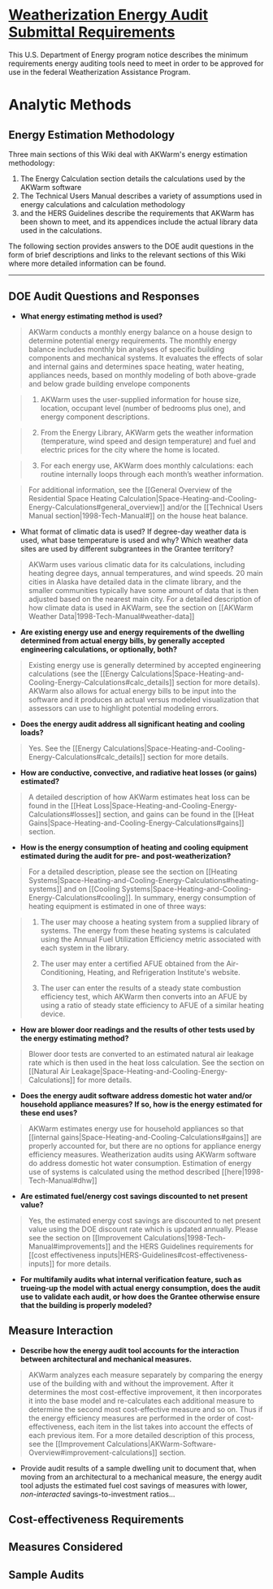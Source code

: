 # [Weatherization Energy Audit Submittal Requirements](/wiki/Images/Weatherization-Energy-Audit-Submittal-Requirements.pdf)

This U.S. Department of Energy program notice describes the minimum requirements energy auditing tools need to meet in order to be approved for use in the federal Weatherization Assistance Program.  

# Analytic Methods

## Energy Estimation Methodology

Three main sections of this Wiki deal with AKWarm's energy estimation methodology: 

1. The Energy Calculation section details the calculations used by the AKWarm software
2. The Technical Users Manual describes a variety of assumptions used in energy calculations and calculation methodology
3. and the HERS Guidelines describe the requirements that AKWarm has been shown to meet, and its appendices include the actual library data used in the calculations.  

The following section provides answers to the DOE audit questions in the form of brief descriptions and links to the relevant sections of this Wiki where more detailed information can be found.  



----------
## DOE Audit Questions and Responses 

- **What energy estimating method is used?**

>AKWarm conducts a monthly energy balance on a house design to determine potential energy requirements. The monthly energy balance includes monthly bin analyses of specific building components and mechanical systems. It evaluates the effects of solar and internal gains and determines space heating, water heating, appliances needs, based on monthly modeling of both above-grade and below grade building envelope components

>1. AKWarm uses the user-supplied information for house size, location, occupant level (number of bedrooms plus one), and energy component descriptions.

>2. From the Energy Library, AKWarm gets the weather information (temperature, wind speed and design temperature) and fuel and electric prices for the city where the home is located.

>3. For each energy use, AKWarm does monthly calculations: each routine internally loops through each month’s weather information.

>For additional information, see the [[General Overview of the Residential Space Heating Calculation|Space-Heating-and-Cooling-Energy-Calculations#general_overview]] and/or the [[Technical Users Manual section|1998-Tech-Manual#]] on the house heat balance.

- What format of climatic data is used?  If degree-day weather data is used, what base temperature is used and why?  Which weather data sites are used by different subgrantees in the Grantee territory?

> AKWarm uses various climatic data for its calculations, including heating degree days, annual temperatures, and wind speeds.  20 main cities in Alaska have detailed data in the climate library, and the smaller communities typically have some amount of data that is then adjusted based on the nearest main city.  For a detailed description of how climate data is used in AKWarm, see the section on [[AKWarm Weather Data|1998-Tech-Manual#weather-data]]


- **Are existing energy use and energy requirements of the dwelling determined from actual energy bills, by generally accepted engineering calculations, or optionally, both?**

>Existing energy use is generally determined by accepted engineering calculations (see the [[Energy Calculations|Space-Heating-and-Cooling-Energy-Calculations#calc_details]] section for more details).  AKWarm also allows for actual energy bills to be input into the software and it produces an actual versus modeled visualization that assessors can use to highlight potential modeling errors.  

- **Does the energy audit address all significant heating and cooling loads?**

>Yes.  See the [[Energy Calculations|Space-Heating-and-Cooling-Energy-Calculations#calc_details]] section for more details.

- **How are conductive, convective, and radiative heat losses (or gains) estimated?**

>A detailed description of how AKWarm estimates heat loss can be found in the [[Heat Loss|Space-Heating-and-Cooling-Energy-Calculations#losses]] section, and gains can be found in the [[Heat Gains|Space-Heating-and-Cooling-Energy-Calculations#gains]] section.

- **How is the energy consumption of heating and cooling equipment estimated during the audit for pre- and post-weatherization?**

> For a detailed description, please see the section on [[Heating Systems|Space-Heating-and-Cooling-Energy-Calculations#heating-systems]] and on [[Cooling Systems|Space-Heating-and-Cooling-Energy-Calculations#cooling]].  In summary, energy consumption of heating equipment is estimated in one of three ways:
> 

>1. The user may choose a heating system from a supplied library of systems.  The energy from these heating systems is calculated using the Annual Fuel Utilization Efficiency metric associated with each system in the library.
>
>2.  The user may enter a certified AFUE obtained from the Air-Conditioning, Heating, and Refrigeration Institute's website.  
>
>3.  The user can enter the results of a steady state combustion efficiency test, which AKWarm then converts into an AFUE by using a ratio of steady state efficiency to AFUE of a similar heating device. 



- **How are blower door readings and the results of other tests used by the energy estimating method?**

>Blower door tests are converted to an estimated natural air leakage rate which is then used in the heat loss calculation.  See the section on [[Natural Air Leakage|Space-Heating-and-Cooling-Energy-Calculations]] for more details.

- **Does the energy audit software address domestic hot water and/or household appliance measures?  If so, how is the energy estimated for these end uses?**

> AKWarm estimates energy use for household appliances so that [[internal gains|Space-Heating-and-Cooling-Calculations#gains]] are properly accounted for, but there are no options for appliance energy efficiency measures.
> Weatherization audits using AKWarm software do address domestic hot water consumption.  Estimation of energy use of systems is calculated using the method described [[here|1998-Tech-Manual#dhw]]

- **Are estimated fuel/energy cost savings discounted to net present value?**

> Yes, the estimated energy cost savings are discounted to net present value using the DOE discount rate which is updated annually.  Please see the section on [[Improvement Calculations|1998-Tech-Manual#improvements]] and the HERS Guidelines requirements for [[cost effectiveness inputs|HERS-Guidelines#cost-effectiveness-inputs]] for more details.  


- **For multifamily audits what internal verification feature, such as trueing-up the model with actual energy consumption, does the audit use to validate each audit, or how does the Grantee otherwise ensure that the building is properly modeled?**


## Measure Interaction

- **Describe how the energy audit tool accounts for the interaction between architectural and mechanical measures.**

> AKWarm analyzes each measure separately by comparing the energy use of the building with and without the improvement.  After it determines the most cost-effective improvement, it then incorporates it into the base model and re-calculates each additional measure to determine the second most cost-effective measure and so on.  Thus if the energy efficiency measures are performed in the order of cost-effectiveness, each item in the list takes into account the effects of each previous item.  For a more detailed description of this process, see the [[Improvement Calculations|AKWarm-Software-Overview#improvement-calculations]] section. 


- Provide audit results of a sample dwelling unit to document that, when moving from an architectural to a mechanical measure, the energy audit tool adjusts the estimated fuel cost savings of measures with lower, *non-interacted* savings-to-investment ratios...

## Cost-effectiveness Requirements

## Measures Considered

## Sample Audits